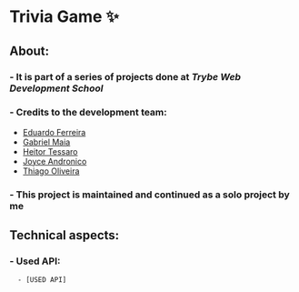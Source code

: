 # Trivia Game ✨
## About:
### - It is part of a series of projects done at _Trybe Web Development School_
### - Credits to the development team:

   - <a href="github.com/duduk3">Eduardo Ferreira</a><br/>
   - <a href="github.com/saint-lag">Gabriel Maia</a><br/>
   - <a href="github.com/helotchi">Heitor Tessaro</a><br/>
   - <a href="github.com/joyceandronico">Joyce Andronico</a><br/>
   - <a href="github.com/thiagolvr">Thiago Oliveira</a>
    
### - This project is maintained and continued as a solo project by me
## Technical aspects:
### - Used API:
      
      - [USED API]
      
